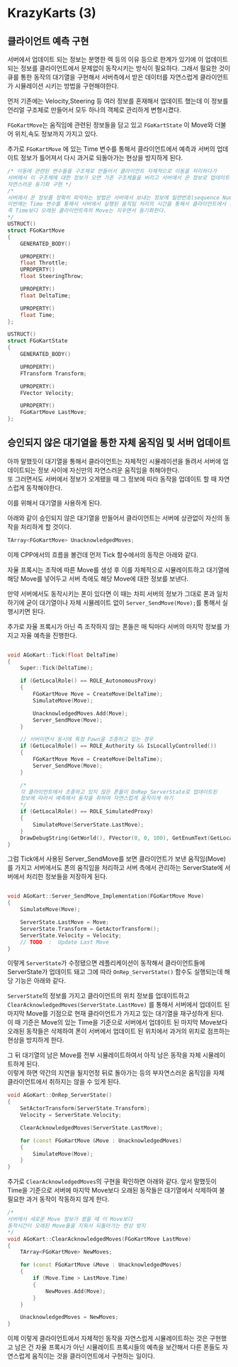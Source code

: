 # KrazyKarts (3)

## 클라이언트 예측 구현

서버에서 업데이트 되는 정보는 분명한 렉 등의 이유 등으로 한계가 있기에 이 업데이트되는 정보를 클라이언트에서 문제없이 동작시키는 방식이 필요하다. 그래서 필요한 것이 큐를 통한 동작의 대기열을 구현해서 서버측에서 받은 데이터를 자연스럽게 클라이언트가 시뮬레이션 시키는 방법을 구현해야한다.

먼저 기존에는 Velocity,Steering 등 여러 정보를 혼재해서 업데이트 했는데 이 정보를 언리얼 구조체로 만들어서 모두 하나의 객체로 관리하게 변형시켰다.

<code>FGoKartMove</code>는 움직임에 관련된 정보들을 담고 있고 <code>FGoKartState</code> 이 Move와 더불어 위치,속도 정보까지 가지고 있다.

추가로 <code>FGoKartMove</code> 에 있는 Time 변수를 통해서 클라이언트에서 예측과 서버의 업데이트 정보가 틀어져서 다시 과거로 되돌아가는 현상을 방지하게 된다.

```C++
/* 이동에 관련된 변수들을 구조체로 만들어서 클라이언트 자체적으로 이동을 처리하다가
서버에서 이 구조체에 대한 정보가 오면 기존 구조체들을 버리고 서버에서 온 정보로 업데이트하여
자연스러운 동기화 구현 */
/*
서버에서 온 정보를 정확히 파악하는 방법은 서버에서 보내는 정보에 일련번호(sequence Number)를 사용하는 방법등이 있다.
이번에는 Time 변수를 통해서 서버에서 실행된 움직임 처리의 시간을 통해서 클라이언트에서 동기화 작업을 진행한다.
즉 Time보다 오래된 클라이언트측의 Move는 지우면서 동기화한다.
*/
USTRUCT()
struct FGoKartMove
{
	GENERATED_BODY()

	UPROPERTY()
	float Throttle;
	UPROPERTY()
	float SteeringThrow;

	UPROPERTY()
	float DeltaTime;

	UPROPERTY()
	float Time;
};

USTRUCT()
struct FGoKartState
{
	GENERATED_BODY()

	UPROPERTY()
	FTransform Transform;

	UPROPERTY()
	FVector Velocity;

	UPROPERTY()
	FGoKartMove LastMove;
};
```

## 승인되지 않은 대기열을 통한 자체 움직임 및 서버 업데이트

아까 말했듯이 대기열을 통해서 클라이언트는 자체적인 시뮬레이션을 돌려서 서버에 업데이트되는 정보 사이에 자신만의 자연스러운 움직임을 취해야한다.<br/>
또 그러면서도 서버에서 정보가 오게됐을 때 그 정보에 따라 동작을 업데이트 할 때 자연스럽게 동작해야한다.

이를 위해서 대기열을 사용하게 된다.

아래와 같이 승인되지 않은 대기열을 만들어서 클라이언트는 서버에 상관없이 자신의 동작을 처리하게 할 것이다.

```c++
TArray<FGoKartMove> UnacknowledgedMoves;
```

이제 CPP에서의 흐름을 볼건데 먼저 Tick 함수에서의 동작은 아래와 같다.

자율 프록시는 조작에 따른 Move를 생성 후 이를 자체적으로 시뮬레이트하고 대기열에 해당 Move를 넣어두고 서버 측에도 해당 Move에 대한 정보를 보낸다.

만약 서버에서도 동작시키는 폰이 있다면 이 때는 차피 서버의 정보가 그대로 폰과 일치하기에 굳이 대기열이나 자체 시뮬레이트 없이 <code>Server_SendMove(Move);</code>를 통해서 실행시키면 된다.

추가로 자율 프록시가 아닌 즉 조작하지 않는 폰들은 매 틱마다 서버의 마지막 정보를 가지고 자율 예측을 진행한다.

```C++

void AGoKart::Tick(float DeltaTime)
{
	Super::Tick(DeltaTime);

	if (GetLocalRole() == ROLE_AutonomousProxy)
	{
		FGoKartMove Move = CreateMove(DeltaTime);
		SimulateMove(Move);

		UnacknowledgedMoves.Add(Move);
		Server_SendMove(Move);
	}

	// 서버이면서 동시에 특정 Pawn을 조종하고 있는 경우
	if (GetLocalRole() == ROLE_Authority && IsLocallyControlled())
	{
		FGoKartMove Move = CreateMove(DeltaTime);
		Server_SendMove(Move);
	}

	/*
	각 클라이언트에서 조종하고 있지 않은 폰들이 OnRep_ServerState로 업데이트된
	정보에 따라서 예측해서 동작을 취하여 자연스럽게 움직이게 하기
	*/
	if (GetLocalRole() == ROLE_SimulatedProxy)
	{
		SimulateMove(ServerState.LastMove);
	}
	DrawDebugString(GetWorld(), FVector(0, 0, 100), GetEnumText(GetLocalRole()), this, FColor::White, DeltaTime);
}

```

그럼 Tick에서 사용된 Server_SendMove를 보면 클라이언트가 보낸 움직임(Move)를 가지고 서버에서도 폰의 움직임을 처리하고 서버 측에서 관리하는 ServerState에 서버에서 처리한 정보들을 저장하게 된다.

```C++

void AGoKart::Server_SendMove_Implementation(FGoKartMove Move)
{
	SimulateMove(Move);

	ServerState.LastMove = Move;
	ServerState.Transform = GetActorTransform();
	ServerState.Velocity = Velocity;
	// TODO  :  Update Last Move
}
```

이렇게 <code>ServerState</code>가 수정됐으면 레플리케이션이 동작해서 클라이언트들에 ServerState가 업데이트 돼고 그에 따라 <code>OnRep_ServerState()</code> 함수도 실행되는데 해당 기능은 아래와 같다.

<code>ServerState</code>의 정보를 가지고 클라이언트의 위치 정보를 업데이트하고 <code>ClearAcknowledgedMoves(ServerState.LastMove)</code> 를 통해서 서버에서 업데이트 된 마지막 Move를 기점으로 현재 클라이언트가 가지고 있는 대기열을 재구성하게 된다. 이 때 기준은 Move의 있는 Time을 기준으로 서버에서 업데이트 된 마지막 Move보다 오래된 동작들은 삭제하여 폰이 서버에서 업데이트 된 위치에서 과거의 위치로 점프하는 현상을 방지하게 한다. <br/>

그 뒤 대기열의 남은 Move를 전부 시뮬레이트하여서 아직 남은 동작을 자체 시뮬레이트하게 된다.<br/>
이렇게 하면 약간의 지연을 될지언정 뒤로 돌아가는 등의 부자연스러운 움직임을 자체 클라이언트에서 취하지는 않을 수 있게 된다.

```C++
void AGoKart::OnRep_ServerState()
{
	SetActorTransform(ServerState.Transform);
	Velocity = ServerState.Velocity;

	ClearAcknowledgedMoves(ServerState.LastMove);

	for (const FGoKartMove &Move : UnacknowledgedMoves)
	{
		SimulateMove(Move);
	}
}
```

추가로 <code>ClearAcknowledgedMoves</code>의 구현을 확인하면 아래와 같다. 앞서 말했듯이 Time을 기준으로 서버에 마지막 Move보다 오래된 동작들은 대기열에서 삭제하여 불필요한 과거 동작이 작동하지 않게 한다.

```C++
/*
서버에서 새로운 Move 정보가 왔을 때 이 Move보다
동작시간이 오래된 Move들을 지워서 되돌아가는 현상 방지
*/
void AGoKart::ClearAcknowledgedMoves(FGoKartMove LastMove)
{
	TArray<FGoKartMove> NewMoves;

	for (const FGoKartMove &Move : UnacknowledgedMoves)
	{
		if (Move.Time > LastMove.Time)
		{
			NewMoves.Add(Move);
		}
	}

	UnacknowledgedMoves = NewMoves;
}
```

이제 이렇게 클라이언트에서 자체적인 동작을 자연스럽게 시뮬레이트하는 것은 구현했고 남은 건 자율 프록시가 아닌 시뮬레이트 프록시들의 예측을 보간해서 다른 폰들도 자연스럽게 움직이는 것을 클라이언트에서 구현하는 일이다.

